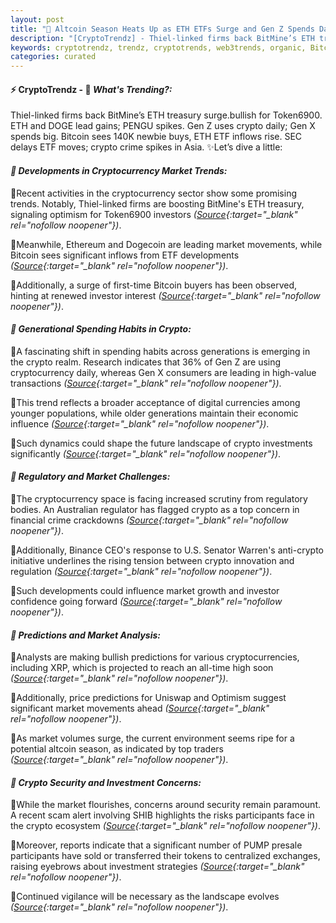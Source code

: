 ```yaml
---
layout: post
title: "🌇 Altcoin Season Heats Up as ETH ETFs Surge and Gen Z Spends Daily"
description: "[CryptoTrendz] - Thiel-linked firms back BitMine’s ETH treasury surge.bullish for Token6900. ETH and DOGE lead gains; PENGU spikes. Gen Z uses crypto daily; Gen X spends big. Bitcoin sees 140K newbie buys, ETH ETF inflows rise. SEC delays ETF moves; crypto crime spikes in Asia."
keywords: cryptotrendz, trendz, cryptotrends, web3trends, organic, Bitcoin, DOGE, XRP, ETH, Altcoin, AI, Bank, Analyst, BTC, Ethereum, crypto, market
categories: curated
---
```


#### ⚡ CryptoTrendz - 📌 *What's Trending?:*

Thiel-linked firms back BitMine’s ETH treasury surge.bullish for Token6900. ETH and DOGE lead gains; PENGU spikes. Gen Z uses crypto daily; Gen X spends big. Bitcoin sees 140K newbie buys, ETH ETF inflows rise. SEC delays ETF moves; crypto crime spikes in Asia. ✨Let’s dive a little:


#### *🔖  Developments in Cryptocurrency Market Trends:*  

🔹Recent activities in the cryptocurrency sector show some promising trends. Notably, Thiel-linked firms are boosting BitMine's ETH treasury, signaling optimism for Token6900 investors *([Source](https://s.avyag.com/sart){:target="_blank" rel="nofollow noopener"})*.  

🔹Meanwhile, Ethereum and Dogecoin are leading market movements, while Bitcoin sees significant inflows from ETF developments *([Source](https://s.avyag.com/qehh){:target="_blank" rel="nofollow noopener"})*.  

🔹Additionally, a surge of first-time Bitcoin buyers has been observed, hinting at renewed investor interest *([Source](https://s.avyag.com/txzc){:target="_blank" rel="nofollow noopener"})*.  

#### *🔖  Generational Spending Habits in Crypto:*  

🔹A fascinating shift in spending habits across generations is emerging in the crypto realm. Research indicates that 36% of Gen Z are using cryptocurrency daily, whereas Gen X consumers are leading in high-value transactions *([Source](https://s.avyag.com/acee){:target="_blank" rel="nofollow noopener"})*.  

🔹This trend reflects a broader acceptance of digital currencies among younger populations, while older generations maintain their economic influence *([Source](https://s.avyag.com/acee){:target="_blank" rel="nofollow noopener"})*.  

🔹Such dynamics could shape the future landscape of crypto investments significantly *([Source](https://s.avyag.com/acee){:target="_blank" rel="nofollow noopener"})*.  

#### *🔖  Regulatory and Market Challenges:*  

🔹The cryptocurrency space is facing increased scrutiny from regulatory bodies. An Australian regulator has flagged crypto as a top concern in financial crime crackdowns *([Source](https://s.avyag.com/0ed1){:target="_blank" rel="nofollow noopener"})*.  

🔹Additionally, Binance CEO's response to U.S. Senator Warren's anti-crypto initiative underlines the rising tension between crypto innovation and regulation *([Source](https://s.avyag.com/s6yy){:target="_blank" rel="nofollow noopener"})*.  

🔹Such developments could influence market growth and investor confidence going forward *([Source](https://s.avyag.com/s6yy){:target="_blank" rel="nofollow noopener"})*.  

#### *🔖  Predictions and Market Analysis:*  

🔹Analysts are making bullish predictions for various cryptocurrencies, including XRP, which is projected to reach an all-time high soon *([Source](https://s.avyag.com/8d3f){:target="_blank" rel="nofollow noopener"})*.  

🔹Additionally, price predictions for Uniswap and Optimism suggest significant market movements ahead *([Source](https://s.avyag.com/upbr){:target="_blank" rel="nofollow noopener"})*.  

🔹As market volumes surge, the current environment seems ripe for a potential altcoin season, as indicated by top traders *([Source](https://s.avyag.com/9cbv){:target="_blank" rel="nofollow noopener"})*.  

#### *🔖  Crypto Security and Investment Concerns:*  

🔹While the market flourishes, concerns around security remain paramount. A recent scam alert involving SHIB highlights the risks participants face in the crypto ecosystem *([Source](https://s.avyag.com/xoac){:target="_blank" rel="nofollow noopener"})*.  

🔹Moreover, reports indicate that a significant number of PUMP presale participants have sold or transferred their tokens to centralized exchanges, raising eyebrows about investment strategies *([Source](https://s.avyag.com/oj8g){:target="_blank" rel="nofollow noopener"})*.  

🔹Continued vigilance will be necessary as the landscape evolves *([Source](https://s.avyag.com/xoac){:target="_blank" rel="nofollow noopener"})*.
